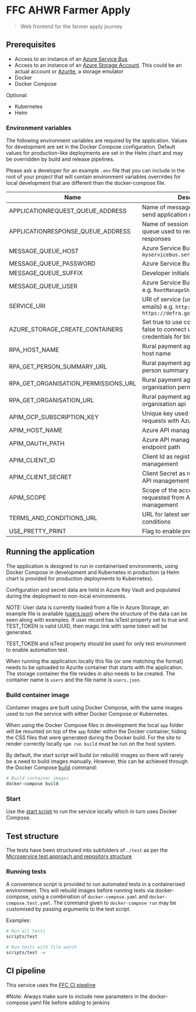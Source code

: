 # FFC AHWR Farmer Apply

> Web frontend for the farmer apply journey

## Prerequisites

- Access to an instance of an
  [Azure Service Bus](https://docs.microsoft.com/en-us/azure/service-bus-messaging/).
- Access to an instance of an
  [Azure Storage Account](https://docs.microsoft.com/en-us/azure/storage/common/storage-account-overview).
  This could be an actual account or
  [Azurite](https://docs.microsoft.com/en-us/azure/storage/common/storage-use-azurite),
  a storage emulator
- Docker
- Docker Compose

Optional:

- Kubernetes
- Helm

### Environment variables

The following environment variables are required by the application.
Values for development are set in the Docker Compose configuration. Default
values for production-like deployments are set in the Helm chart and may be
overridden by build and release pipelines.

Please ask a developer for an example `.env` file that you can include in the root of your project that will contain environment variables overrirdes for local development that are different than the docker-compose file.

| Name                                 | Description                                                                                      |
| ------------------------------------ | ------------------------------------------------------------------------------------------------ |
| APPLICATIONREQUEST_QUEUE_ADDRESS     | Name of message queue used to send application requests                                          |
| APPLICATIONRESPONSE_QUEUE_ADDRESS    | Name of session enabled message queue used to receive application responses                      |
| MESSAGE_QUEUE_HOST                   | Azure Service Bus hostname, e.g. `myservicebus.servicebus.windows.net`                           |
| MESSAGE_QUEUE_PASSWORD               | Azure Service Bus SAS policy key                                                                 |
| MESSAGE_QUEUE_SUFFIX                 | Developer initials                                                                               |
| MESSAGE_QUEUE_USER                   | Azure Service Bus SAS policy name, e.g. `RootManageSharedAccessKey`                              |
| SERVICE_URI                          | URI of service (used in links, in emails) e.g. `http://localhost:3000` or `https://defra.gov.uk` |
| AZURE_STORAGE_CREATE_CONTAINERS      | Set true to use connection string, false to connect using azure credentials for blobstorage      |
| RPA_HOST_NAME                        | Rural payment agency api endpoint host name                                                      |
| RPA_GET_PERSON_SUMMARY_URL           | Rural payment agency URL for the get person summary api                                          |
| RPA_GET_ORGANISATION_PERMISSIONS_URL | Rural payment agency URL for the get organisation permissions api                                |
| RPA_GET_ORGANISATION_URL             | Rural payment agency URL for the get organisation api                                            |
| APIM_OCP_SUBSCRIPTION_KEY            | Unique key used to manage auth requests with Azure API management                                |
| APIM_HOST_NAME                       | Azure API management host name                                                                   |
| APIM_OAUTH_PATH                      | Azure API management authorisation endpoint path                                                 |
| APIM_CLIENT_ID                       | Client Id as registered with Azure API management                                                |
| APIM_CLIENT_SECRET                   | Client Secret as registered with Azure API management                                            |
| APIM_SCOPE                           | Scope of the access token being requested from Azure API management                              |
| TERMS_AND_CONDITIONS_URL             | URL for latest service terms and conditions                                                      |
| USE_PRETTY_PRINT                     | Flag to enable pretty logs                                                                       |

## Running the application

The application is designed to run in containerised environments, using Docker
Compose in development and Kubernetes in production (a Helm chart is provided
for production deployments to Kubernetes).

Configuration and secret data are held in Azure Key Vault and populated during
the deployment to non-local environments.

_NOTE:_
User data is currently loaded from a file in Azure Storage, an example file is
available ([users.json](./data/users.json)) where the structure of the data can
be seen along with examples. If user record has isTest property set to true and
TEST_TOKEN is valid UUID, then magic link with same token will be generated.

TEST_TOKEN and isTest property should be used for only test environment to enable
automation test.

When running the application locally this file (or one matching the format)
needs to be uploaded to Azurite container that starts with the application. The
storage container the file resides in also needs to be created. The container
name is `users` and the file name is `users.json`.

### Build container image

Container images are built using Docker Compose, with the same images used to
run the service with either Docker Compose or Kubernetes.

When using the Docker Compose files in development the local `app` folder will
be mounted on top of the `app` folder within the Docker container, hiding the
CSS files that were generated during the Docker build. For the site to render
correctly locally `npm run build` must be run on the host system.

By default, the start script will build (or rebuild) images so there will
rarely be a need to build images manually. However, this can be achieved
through the Docker Compose
[build](https://docs.docker.com/compose/reference/build/) command:

```sh
# Build container images
docker-compose build
```

### Start

Use the [start script](./scripts/start) to run the service locally which in
turn uses Docker Compose.

## Test structure

The tests have been structured into subfolders of `./test` as per the
[Microservice test approach and repository structure](https://eaflood.atlassian.net/wiki/spaces/FPS/pages/1845396477/Microservice+test+approach+and+repository+structure)

### Running tests

A convenience script is provided to run automated tests in a containerised
environment. This will rebuild images before running tests via docker-compose,
using a combination of `docker-compose.yaml` and `docker-compose.test.yaml`.
The command given to `docker-compose run` may be customised by passing
arguments to the test script.

Examples:

```sh
# Run all tests
scripts/test

# Run tests with file watch
scripts/test -w
```

## CI pipeline

This service uses the
[FFC CI pipeline](https://github.com/DEFRA/ffc-jenkins-pipeline-library)

#Note: Always make sure to include new parameters in the docker-compose.yaml file before adding to jenkins
